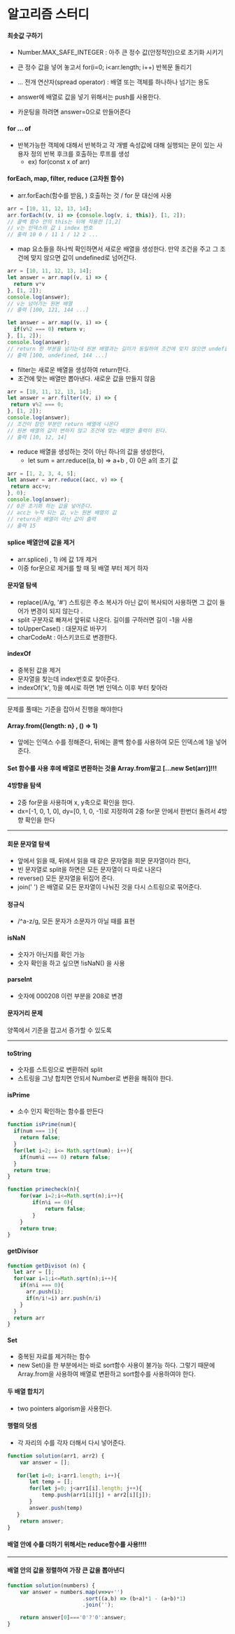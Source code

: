 # 알고리즘 스터디

#### 최솟값 구하기

* Number.MAX_SAFE_INTEGER : 아주 큰 정수 값(안정적인)으로 초기화 시키기 
* 큰 정수 값을 넣어 놓고서 for(i=0; i<arr.length; i++) 반복문 돌리기

* ... 전개 연산자(spread operator) : 배열 또는 객체를 하나하나 넘기는 용도
* answer에 배열로 값을 넣기 위해서는 push를 사용한다.
* 카운팅을 하려면 answer=0으로 만들어준다

#### for ... of

* 반복가능한 객체에 대해서 반복하고 각 개별 속성값에 대해 실행되는 문이 있는 사용자 정의 반복 후크를 호출하는 루프를 생성
  * ex) for(const x of arr)

#### forEach, map, filter, reduce (고차원 함수)

* arr.forEach(함수를 받음, ) 호출하는 것 / for 문 대신에 사용

```javascript
arr = [10, 11, 12, 13, 14];
arr.forEach((v, i) => {console.log(v, i, this)}, [1, 2]);
// 콜백 함수 안의 this는 뒤에 적용한 [1,2]
// v는 인덱스의 값 i index 번호
// 출력 10 0 / 11 1 / 12 2 ...
```

* map 요소들을 하나씩 확인하면서 새로운 배열을 생성한다. 만약 조건을 주고 그 조건에 맞지 않으면 값이 undefined로 넘어간다.

```javascript
arr = [10, 11, 12, 13, 14];
let answer = arr.map((v, i) => {
  return v*v
}, [1, 2]);
console.log(answer);
// v는 넘어가는 원본 배열
// 출력 [100, 121, 144 ...]

let answer = arr.map((v, i) => {
  if(v%2 === 0) return v;
}, [1, 2]);
console.log(answer);
// return 한 부분을 넘기는데 원본 배열과는 길이가 동일하여 조건에 맞지 않으면 undefined를 출력에 나온다
// 출력 [100, undefined, 144 ...]
```

* filter는 새로운 배열을 생성하여 return한다.
* 조건에 맞는 배열만 뽑아낸다. 새로운 값을 만들지 않음

```javascript
arr = [10, 11, 12, 13, 14];
let answer = arr.filter((v, i) => {
 return v%2 === 0;
}, [1, 2]);
console.log(answer);
// 조건이 참인 부분만 return 배열에 나온다
// 원본 배열의 값이 변하지 않고 조건에 맞는 배열만 출력이 된다.
// 출력 [10, 12, 14]
```

* reduce 배열을 생성하는 것이 아닌 하나의 값을 생성한다,
  * let sum = arr.reduce((a, b) => a+b , 0) 0은 a의 초기 값

```javascript
arr = [1, 2, 3, 4, 5];
let answer = arr.reduce((acc, v) => {
 return acc+v;
}, 0);
console.log(answer);
// 0은 초기화 하는 값을 넣어준다.
// acc는 누적 되는 값, v는 원본 배열의 값
// return은 배열이 아닌 값이 출력
// 출력 15
```

#### splice 배열안에 값을 제거

* arr.splice(i , 1) i에 값 1개 제거
* 이중 for문으로 제거를 할 때 뒷 배열 부터 제거 하자

#### 문자열 탐색

* replace(/A/g, '#') 스트링은 주소 복사가 아닌 값이 복사되어 사용하면 그 값이 들어가 변경이 되지 않는다 .
* split 구분자로 빠져서 앞뒤로 나온다. 길이를 구하러면 길이 -1을 사용
* toUpperCase() : 대문자로 바꾸기
* charCodeAt : 아스키코드로 변경한다.

#### indexOf

* 중복된 값을 제거
* 문자열을 찾는데 index번호로 찾아준다.
* indexOf('k', 1)을 예시로 하면 1번 인덱스 이후 부터 찾아라

---

문제를 풀때는 기준을 잡아서 진행을 해야한다

#### Array.from({length: n} , () => 1)

* 앞에는 인덱스 수를 정해준다, 뒤에는 콜백 함수를 사용하여 모든 인덱스에 1을 넣어준다.

#### Set 함수를 사용 후에 배열로 변환하는 것을 Array.from말고 [...new Set(arr)]!!!

#### 4방향을 탐색

* 2중 for문을 사용하며 x, y축으로 확인을 한다.
* dx=[-1, 0, 1, 0], dy=[0, 1, 0, -1]로 지정하여 2중 for문 안에서 한번더 돌려서 4방향 확인을 한다

---

#### 회문 문자열 탐색

* 앞에서 읽을 때, 뒤에서 읽을 때 같은 문자열을 회문 문자열이라 한다,
* 빈 문자열로 split을 하면은 모든 문자열이 다 따로 나온다
* reverse() 모든 문자열을 뒤집어 준다.
* join(' ') 은 배열로 모든 문자열이 나눠진 것을 다시 스트링으로 묶어준다.

#### 정규식

* /^a-z/g, 모든 문자가 소문자가 아닐 때를 표현

#### isNaN

* 숫자가 아닌지를 확인 가능
* 숫자 확인을 하고 싶으면 !isNaN() 을 사용

#### parseInt

* 숫자에 000208 이런 부분을 208로 변경

#### 문자거리 문제

양쪽에서 기준을 잡고서 증가할 수 있도록

---

#### toString

* 숫자를 스트링으로 변환하려 split
* 스트링을 그냥 합치면 안되서 Number로 변환을 해줘야 한다.

#### isPrime

* 소수 인지 확인하는 함수를 만든다

```javascript
function isPrime(num){
  if(num === 1){
    return false;
  }
  for(let i=2; i<= Math.sqrt(num); i++){
    if(num%i === 0) return false;
  }
  return true;
}

function primecheck(n){
    for(var i=2;i<=Math.sqrt(n);i++){
        if(n%i == 0){
            return false;
        }
    }
    return true;    
}
```

#### getDivisor

```javascript
function getDivisot (n) {
  let arr = [];
  for(var i=1;i<=Math.sqrt(n);i++){
    if(n%i === 0){
      arr.push(i);
      if(n/i!=i) arr.push(n/i)
    }
  }
  return arr
}
```



#### Set

* 중복된 자료를 제거하는 함수 
* new Set()을 한 부분에서는 바로 sort함수 사용이 불가능 하다. 그렇기 때문에 Array.from을 사용하여 배열로 변환하고 sort함수를 사용하여야 한다.

#### 두 배열 합치기

* two pointers algorism을 사용한다.

#### 행렬의 덧셈

* 각 자리의 수를 각자 더해서 다시 넣어준다.

```javascript
function solution(arr1, arr2) {
    var answer = [];
    
   for(let i=0; i<arr1.length; i++){ 
       let temp = []; 
       for(let j=0; j<arr1[i].length; j++){
           temp.push(arr1[i][j] + arr2[i][j]);
       } 
       answer.push(temp) 
   }
    return answer;
}
```

#### 배열 안에 수를 더하기 위해서는 reduce함수를 사용!!!!

---

#### 배열 안의 값을 정렬하여 가장 큰 값을 뽑아낸디

```javascript
function solution(numbers) {
    var answer = numbers.map(v=>v+'')
                        .sort((a,b) => (b+a)*1 - (a+b)*1)
                        .join('');

    return answer[0]==='0'?'0':answer;
}
```

